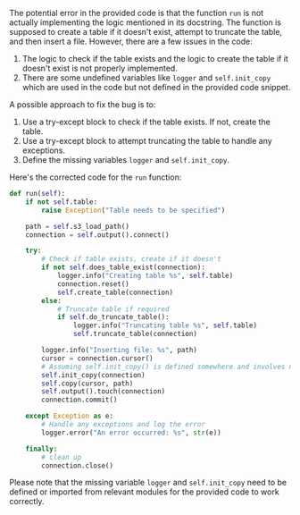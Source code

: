 The potential error in the provided code is that the function `run` is not actually implementing the logic mentioned in its docstring. The function is supposed to create a table if it doesn't exist, attempt to truncate the table, and then insert a file. However, there are a few issues in the code:
1. The logic to check if the table exists and the logic to create the table if it doesn't exist is not properly implemented.
2. There are some undefined variables like `logger` and `self.init_copy` which are used in the code but not defined in the provided code snippet.

A possible approach to fix the bug is to:
1. Use a try-except block to check if the table exists. If not, create the table.
2. Use a try-except block to attempt truncating the table to handle any exceptions.
3. Define the missing variables `logger` and `self.init_copy`.

Here's the corrected code for the `run` function:

```python
def run(self):
    if not self.table:
        raise Exception("Table needs to be specified")

    path = self.s3_load_path()
    connection = self.output().connect()

    try:
        # Check if table exists, create if it doesn't
        if not self.does_table_exist(connection):
            logger.info("Creating table %s", self.table)
            connection.reset()
            self.create_table(connection)
        else:
            # Truncate table if required
            if self.do_truncate_table():
                logger.info("Truncating table %s", self.table)
                self.truncate_table(connection)

        logger.info("Inserting file: %s", path)
        cursor = connection.cursor()
        # Assuming self.init_copy() is defined somewhere and involves necessary setup
        self.init_copy(connection)
        self.copy(cursor, path)
        self.output().touch(connection)
        connection.commit()

    except Exception as e:
        # Handle any exceptions and log the error
        logger.error("An error occurred: %s", str(e))

    finally:
        # clean up
        connection.close()
```

Please note that the missing variable `logger` and `self.init_copy` need to be defined or imported from relevant modules for the provided code to work correctly.